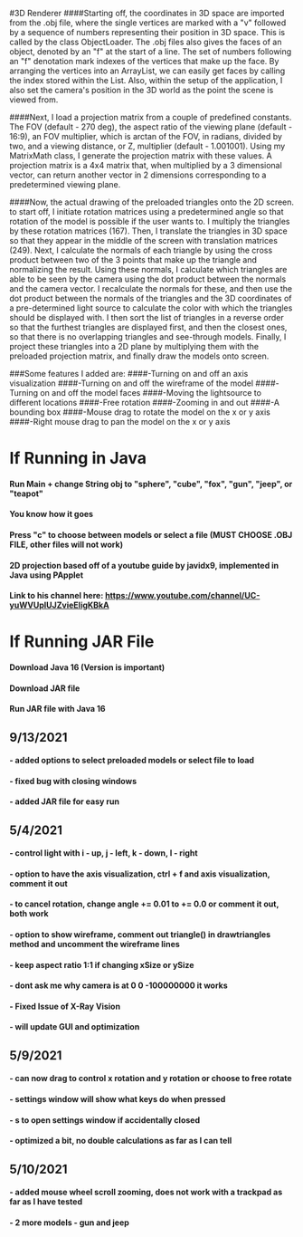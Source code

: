 #3D Renderer
####Starting off, the coordinates in 3D space are imported from the .obj file, where the single vertices are marked with
a "v" followed by a sequence of numbers representing their position in 3D space. This is called by the class
ObjectLoader. The .obj files also gives the faces of an object, denoted by an "f" at the start of a line. The set of
numbers following an "f" denotation mark indexes of the vertices that make up the face. By arranging the vertices into
an ArrayList, we can easily get faces by calling the index stored within the List. Also, within the setup of the
application, I also set the camera's position in the 3D world as the point the scene is viewed from.

####Next, I load a projection matrix from a couple of predefined constants. The FOV (default - 270 deg), the aspect ratio
of the viewing plane (default - 16:9), an FOV multiplier, which is arctan of the FOV, in radians, divided by two, and
a viewing distance, or Z, multiplier (default - 1.001001). Using my MatrixMath class, I generate the projection matrix
with these values. A projection matrix is a 4x4 matrix that, when multiplied by a 3 dimensional vector, can return
another vector in 2 dimensions corresponding to a predetermined viewing plane.

####Now, the actual drawing of the preloaded triangles onto the 2D screen. to start off, I initiate rotation matrices using
a predetermined angle so that rotation of the model is possible if the user wants to. I multiply the triangles by these
rotation matrices (167). Then, I translate the triangles in 3D space so that they appear in the middle of the screen
with translation matrices (249). Next, I calculate the normals of each triangle by using the cross product between two
of the 3 points that make up the triangle and normalizing the result. Using these normals, I calculate which triangles
are able to be seen by the camera using the dot product between the normals and the camera vector. I recalculate the
normals for these, and then use the dot product between the normals of the triangles and the 3D coordinates of a
pre-determined light source to calculate the color with which the triangles should be displayed with. I then sort the
list of triangles in a reverse order so that the furthest triangles are displayed first, and then the closest ones, so
that there is no overlapping triangles and see-through models. Finally, I project these triangles into a 2D plane by
multiplying them with the preloaded projection matrix, and finally draw the models onto screen.

###Some features I added are:
####-Turning on and off an axis visualization
####-Turning on and off the wireframe of the model
####-Turning on and off the model faces
####-Moving the lightsource to different locations
####-Free rotation
####-Zooming in and out
####-A bounding box
####-Mouse drag to rotate the model on the x or y axis
####-Right mouse drag to pan the model on the x or y axis

# If Running in Java

#### Run Main + change String obj to "sphere", "cube", "fox", "gun", "jeep", or "teapot"
#### You know how it goes
#### Press "c" to choose between models or select a file (MUST CHOOSE .OBJ FILE, other files will not work)
#### 2D projection based off of a youtube guide by javidx9, implemented in Java using PApplet
#### Link to his channel here: https://www.youtube.com/channel/UC-yuWVUplUJZvieEligKBkA

# If Running JAR File
#### Download Java 16 (Version is important)
#### Download JAR file
#### Run JAR file with Java 16

## 9/13/2021
#### - added options to select preloaded models or select file to load
#### - fixed bug with closing windows
#### - added JAR file for easy run

## 5/4/2021
#### - control light with i - up, j - left, k - down, l - right
#### - option to have the axis visualization, ctrl + f and axis visualization, comment it out
#### - to cancel rotation, change angle += 0.01 to += 0.0 or comment it out, both work
#### - option to show wireframe, comment out triangle() in drawtriangles method and uncomment the wireframe lines
#### - keep aspect ratio 1:1 if changing xSize or ySize
#### - dont ask me why camera is at 0 0 -100000000 it works
#### - Fixed Issue of X-Ray Vision
#### - will update GUI and optimization

## 5/9/2021
#### - can now drag to control x rotation and y rotation or choose to free rotate
#### - settings window will show what keys do when pressed
#### - s to open settings window if accidentally closed
#### - optimized a bit, no double calculations as far as I can tell

## 5/10/2021
#### - added mouse wheel scroll zooming, does not work with a trackpad as far as I have tested
#### - 2 more models - gun and jeep
